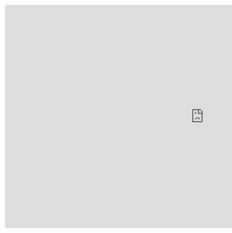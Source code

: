 <iframe width="1280" height="720" src="https://www.youtube.com/embed/FZ8TyOUSQMI" title="FTP, SFTP et FTPS pour les débutants" frameborder="0" allow="accelerometer; autoplay; clipboard-write; encrypted-media; gyroscope; picture-in-picture; web-share" allowfullscreen></iframe>